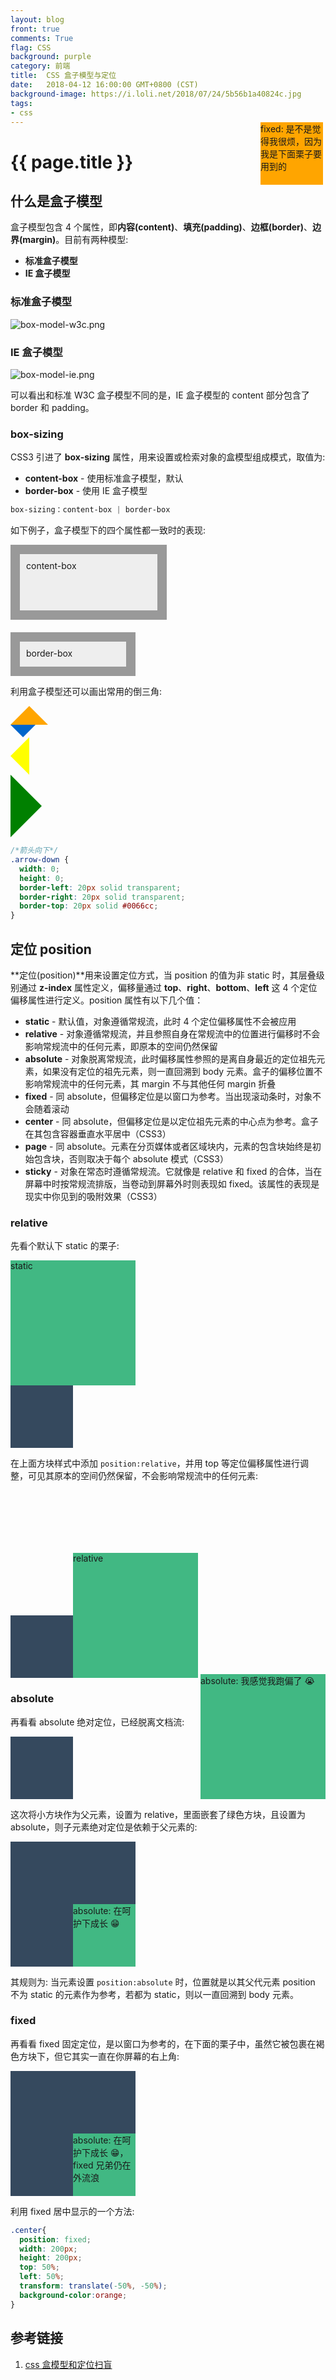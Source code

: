 ```yaml
---
layout: blog
front: true
comments: True
flag: CSS
background: purple
category: 前端
title:  CSS 盒子模型与定位
date:   2018-04-12 16:00:00 GMT+0800 (CST)
background-image: https://i.loli.net/2018/07/24/5b56b1a40824c.jpg
tags:
- css
---
```

# {{ page.title }}

## 什么是盒子模型

盒子模型包含 4 个属性，即**内容(content)**、**填充(padding)**、**边框(border)**、**边界(margin)**。目前有两种模型:

* **标准盒子模型**
* **IE 盒子模型**

### 标准盒子模型

![box-model-w3c.png](https://i.loli.net/2018/04/12/5acf03bbc4f3c.png)

### IE 盒子模型

![box-model-ie.png](https://i.loli.net/2018/04/12/5acf03ba00bd0.png)

可以看出和标准 W3C 盒子模型不同的是，IE 盒子模型的 content 部分包含了 border 和 padding。

### box-sizing

CSS3 引进了 **box-sizing** 属性，用来设置或检索对象的盒模型组成模式，取值为:

* **content-box** - 使用标准盒子模型，默认
* **border-box** - 使用 IE 盒子模型

```CSS
box-sizing：content-box | border-box
```

如下例子，盒子模型下的四个属性都一致时的表现:

<style>
.test{width:200px;height:70px;padding:10px;border:15px solid #999;-moz-box-sizing:content-box;-ms-box-sizing:content-box;box-sizing:content-box;background:#eee;}
.test2{width:200px;height:70px;padding:10px;border:15px solid #999;-moz-box-sizing:border-box;-ms-box-sizing:border-box;box-sizing:border-box;background:#eee;margin-top:20px;}
</style>

<div class="test">content-box</div>
<div class="test2">border-box</div>

利用盒子模型还可以画出常用的倒三角:

<style>
/*向上的三角*/
.arrow-up {
  width:0;
  height:0;
  border-left:30px solid transparent;
  border-right:30px solid transparent;
  border-bottom:30px solid orange;
}
/*箭头向下*/
.arrow-down {
  width:0;
  height:0;
  border-left:20px solid transparent;
  border-right:20px solid transparent;
  border-top:20px solid #0066cc;
}
/*箭头向左*/
.arrow-left {
  width:0;
  height:0;
  border-top:30px solid transparent;
  border-bottom:30px solid transparent;
  border-right:30px solid yellow;
}
/*箭头向右*/
.arrow-right {
  width:0;
  height:0;
  border-top:50px solid transparent;
  border-bottom:50px solid transparent;
  border-left:50px solid green;
}
</style>

<div class="arrow-up"><!--向上的三角--></div>
<div class="arrow-down"><!--向下的三角--></div>
<div class="arrow-left"><!--向左的三角--></div>
<div class="arrow-right"><!--向右的三角--></div>

```CSS
/*箭头向下*/
.arrow-down {
  width: 0;
  height: 0;
  border-left: 20px solid transparent;
  border-right: 20px solid transparent;
  border-top: 20px solid #0066cc;
}
```

## 定位 position

**定位(position)**用来设置定位方式，当 position 的值为非 static 时，其层叠级别通过 **z-index** 属性定义，偏移量通过 **top**、**right**、**bottom**、**left** 这 4 个定位偏移属性进行定义。position 属性有以下几个值：

* **static** - 默认值，对象遵循常规流，此时 4 个定位偏移属性不会被应用
* **relative** - 对象遵循常规流，并且参照自身在常规流中的位置进行偏移时不会影响常规流中的任何元素，即原本的空间仍然保留
* **absolute** - 对象脱离常规流，此时偏移属性参照的是离自身最近的定位祖先元素，如果没有定位的祖先元素，则一直回溯到 body 元素。盒子的偏移位置不影响常规流中的任何元素，其 margin 不与其他任何 margin 折叠
* **fixed** - 同 absolute，但偏移定位是以窗口为参考。当出现滚动条时，对象不会随着滚动
* **center** - 同 absolute，但偏移定位是以定位祖先元素的中心点为参考。盒子在其包含容器垂直水平居中（CSS3）
* **page** - 同 absolute。元素在分页媒体或者区域块内，元素的包含块始终是初始包含块，否则取决于每个 absolute 模式（CSS3）
* **sticky** - 对象在常态时遵循常规流。它就像是 relative 和 fixed 的合体，当在屏幕中时按常规流排版，当卷动到屏幕外时则表现如 fixed。该属性的表现是现实中你见到的吸附效果（CSS3）

### relative

先看个默认下 static 的栗子:

<style>
.fir-color{
  width:200px;
  height:200px;
  background-color:#41b883;
}
.fir-color-relative{
  position:relative;
  width:200px;
  height:200px;
  left:100px;
  top:100px;
  background-color:#41b883;
}
.fir-color-absolute{
  position:absolute;
  width:200px;
  height:200px;
  right:0;
  top:-100px;
  background-color:#41b883;
}
.fir-color-absolute-2{
  position:absolute;
  width:100px;
  height:100px;
  bottom:0;
  right:0;
  background-color:#41b883;
}
.sec-color{
  width:100px;
  height:100px;
  background-color:#35495e;
}
.sec-color-relative{
  position:relative;
  width:200px;
  height:200px;
  background-color:#35495e;
}
.orange{
  position:fixed;
  top:250px;
  right:14.5rem;
  width:100px;
  height:100px;
  background-color:orange;
}
</style>

<div class="fir-color">static</div>
<div class="sec-color"></div>

在上面方块样式中添加 `position:relative`，并用 top 等定位偏移属性进行调整，可见其原本的空间仍然保留，不会影响常规流中的任何元素:

<div class="fir-color-relative">relative</div>
<div class="sec-color"></div>

### absolute

再看看 absolute 绝对定位，已经脱离文档流:

<div style="position:relative;">
  <div class="fir-color-absolute">absolute: 我感觉我跑偏了 😭</div>
  <div class="sec-color"></div>
</div>

这次将小方块作为父元素，设置为 relative，里面嵌套了绿色方块，且设置为 absolute，则子元素绝对定位是依赖于父元素的:

<div class="sec-color-relative">
  <div class="fir-color-absolute-2">absolute: 在呵护下成长 😁</div>
</div>

其规则为: 当元素设置 `position:absolute` 时，位置就是以其父代元素 position 不为 static 的元素作为参考，若都为 static，则以一直回溯到 body 元素。

### fixed

再看看 fixed 固定定位，是以窗口为参考的，在下面的栗子中，虽然它被包裹在褐色方块下，但它其实一直在你屏幕的右上角:

<div class="sec-color-relative">
  <div class="orange">fixed: 是不是觉得我很烦，因为我是下面栗子要用到的</div>
  <div class="fir-color-absolute-2">absolute: 在呵护下成长 😁，fixed 兄弟仍在外流浪</div>
</div>

利用 fixed 居中显示的一个方法:

```CSS
.center{
  position: fixed;
  width: 200px;
  height: 200px;
  top: 50%;
  left: 50%;
  transform: translate(-50%, -50%);
  background-color:orange;
}
```

## 参考链接

1. [css 盒模型和定位扫盲](https://zhuanlan.zhihu.com/p/24778275)
